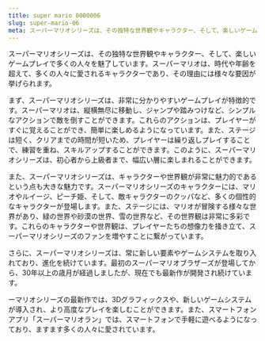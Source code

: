 ```yaml
---
title: super mario 0000006
slug: super-mario-06
meta: スーパーマリオシリーズは、その独特な世界観やキャラクター、そして、楽しいゲームプレイで多くの人々を魅了しています。
---
```


スーパーマリオシリーズは、その独特な世界観やキャラクター、そして、楽しいゲームプレイで多くの人々を魅了しています。スーパーマリオは、時代や年齢を超えて、多くの人々に愛されるキャラクターであり、その理由には様々な要因が挙げられます。

まず、スーパーマリオシリーズは、非常に分かりやすいゲームプレイが特徴的です。スーパーマリオは、縦横無尽に移動し、ジャンプや踏みつけなど、シンプルなアクションで敵を倒すことができます。これらのアクションは、プレイヤーがすぐに覚えることができ、簡単に楽しめるようになっています。また、ステージは短く、クリアまでの時間が短いため、プレイヤーは繰り返しプレイすることで、練習を重ね、スキルアップすることができます。このように、スーパーマリオシリーズは、初心者から上級者まで、幅広い層に楽しまれることができます。

また、スーパーマリオシリーズは、キャラクターや世界観が非常に魅力的であるという点も大きな魅力です。スーパーマリオシリーズのキャラクターには、マリオやルイージ、ピーチ姫、そして、敵キャラクターのクッパなど、多くの個性的なキャラクターが登場します。また、ステージには、マリオが冒険する様々な世界があり、緑の世界や砂漠の世界、雪の世界など、その世界観は非常に多彩です。これらのキャラクターや世界観は、プレイヤーたちの想像力を掻き立て、スーパーマリオシリーズのファンを増やすことに繋がっています。

さらに、スーパーマリオシリーズは、常に新しい要素やゲームシステムを取り入れており、進化を続けています。最初のスーパーマリオブラザーズが登場してから、30年以上の歳月が経過しましたが、現在でも最新作が開発され続けています。

ーマリオシリーズの最新作では、3Dグラフィックスや、新しいゲームシステムが導入され、より高度なプレイを楽しむことができます。また、スマートフォンアプリ「スーパーマリオラン」では、スマートフォンで手軽に遊べるようになっており、ますます多くの人々に愛されています。